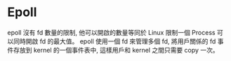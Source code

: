 # Epoll

epoll 沒有 fd 數量的限制, 他可以開啟的數量等同於 Linux 限制一個 Process 可以同時開啟 fd 的最大值。
epoll 使用一個 fd 來管理多個 fd, 將用戶關係的 fd 事件存放到 kernel 的一個事件表中, 這樣用戶和 kernel 之間只需要 copy 一次。
